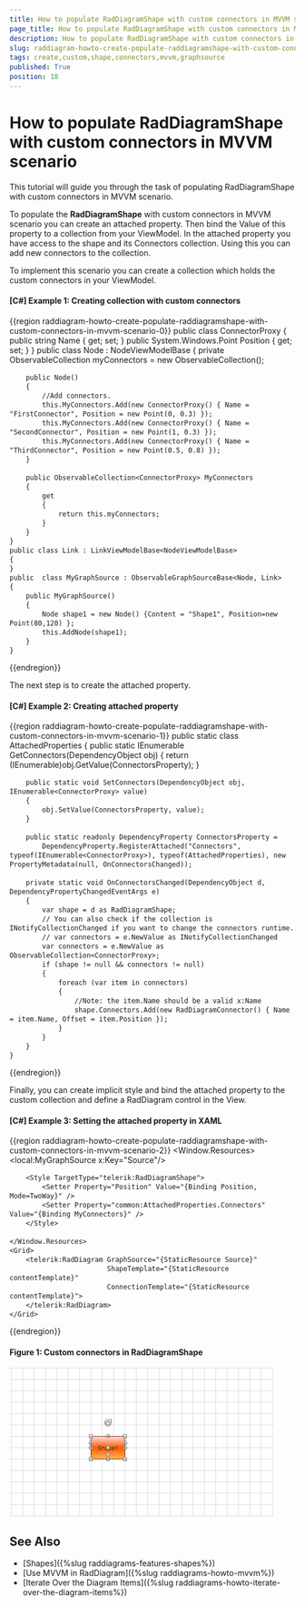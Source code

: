 ```yaml
---
title: How to populate RadDiagramShape with custom connectors in MVVM scenario
page_title: How to populate RadDiagramShape with custom connectors in MVVM scenario
description: How to populate RadDiagramShape with custom connectors in MVVM scenario.
slug: raddiagram-howto-create-populate-raddiagramshape-with-custom-connectors-in-mvvm-scenario
tags: create,custom,shape,connectors,mvvm,graphsource
published: True
position: 18
---
```


# How to populate RadDiagramShape with custom connectors in MVVM scenario

This tutorial will guide you through the task of populating RadDiagramShape with custom connectors in MVVM scenario.

To populate the __RadDiagramShape__ with custom connectors in MVVM scenario you can create an attached property. Then bind the Value of this property to a collection from your ViewModel. In the attached property you have access to the shape and its Connectors collection. Using this you can add new connectors to the collection. 

To implement this scenario you can create a collection which holds the custom connectors in your ViewModel.

#### __[C#] Example 1: Creating collection with custom connectors__
{{region raddiagram-howto-create-populate-raddiagramshape-with-custom-connectors-in-mvvm-scenario-0}}
	public class ConnectorProxy
    {
        public string Name { get; set; }
        public System.Windows.Point Position { get; set; }
    }
	public class Node : NodeViewModelBase
	{
		private ObservableCollection<ConnectorProxy> myConnectors = new ObservableCollection<ConnectorProxy>();

		public Node()
		{
			//Add connectors.
			this.MyConnectors.Add(new ConnectorProxy() { Name = "FirstConnector", Position = new Point(0, 0.3) });
			this.MyConnectors.Add(new ConnectorProxy() { Name = "SecondConnector", Position = new Point(1, 0.3) });
			this.MyConnectors.Add(new ConnectorProxy() { Name = "ThirdConnector", Position = new Point(0.5, 0.8) });
		}

		public ObservableCollection<ConnectorProxy> MyConnectors
		{
			get
			{
				return this.myConnectors;
			}
		}
	}
	public class Link : LinkViewModelBase<NodeViewModelBase>
	{       
    }
	public  class MyGraphSource : ObservableGraphSourceBase<Node, Link>
    {
        public MyGraphSource()
        {
            Node shape1 = new Node() {Content = "Shape1", Position=new Point(80,120) };
            this.AddNode(shape1);
        }
    }
{{endregion}}

The next step is to create the attached property.

#### __[C#] Example 2: Creating attached property__
{{region raddiagram-howto-create-populate-raddiagramshape-with-custom-connectors-in-mvvm-scenario-1}}
	public static class AttachedProperties
	{
		public static IEnumerable<ConnectorProxy> GetConnectors(DependencyObject obj)
		{
			return (IEnumerable<ConnectorProxy>)obj.GetValue(ConnectorsProperty);
		}

		public static void SetConnectors(DependencyObject obj, IEnumerable<ConnectorProxy> value)
		{
			obj.SetValue(ConnectorsProperty, value);
		}

		public static readonly DependencyProperty ConnectorsProperty =
			DependencyProperty.RegisterAttached("Connectors", typeof(IEnumerable<ConnectorProxy>), typeof(AttachedProperties), new PropertyMetadata(null, OnConnectorsChanged));

		private static void OnConnectorsChanged(DependencyObject d, DependencyPropertyChangedEventArgs e)
		{
			var shape = d as RadDiagramShape;
			// You can also check if the collection is INotifyCollectionChanged if you want to change the connectors runtime.
			// var connectors = e.NewValue as INotifyCollectionChanged
			var connectors = e.NewValue as ObservableCollection<ConnectorProxy>;
			if (shape != null && connectors != null)
			{
				foreach (var item in connectors)
				{
					//Note: the item.Name should be a valid x:Name
					shape.Connectors.Add(new RadDiagramConnector() { Name = item.Name, Offset = item.Position });
				}
			}
		}
	}
{{endregion}}

Finally, you can create implicit style and bind the attached property to the custom collection and define a RadDiagram control in the View.

#### __[C#] Example 3: Setting the attached property in XAML__

{{region raddiagram-howto-create-populate-raddiagramshape-with-custom-connectors-in-mvvm-scenario-2}}
	<Window.Resources>
		<local:MyGraphSource x:Key="Source"/>
        <DataTemplate x:Key="contentTemplate">
            <TextBlock Text="{Binding Content}" />
        </DataTemplate>
        
        <Style TargetType="telerik:RadDiagramShape">
            <Setter Property="Position" Value="{Binding Position, Mode=TwoWay}" />
            <Setter Property="common:AttachedProperties.Connectors" Value="{Binding MyConnectors}" />
        </Style>

    </Window.Resources>
    <Grid>
        <telerik:RadDiagram GraphSource="{StaticResource Source}"
							ShapeTemplate="{StaticResource contentTemplate}" 
							ConnectionTemplate="{StaticResource contentTemplate}">          
        </telerik:RadDiagram>
    </Grid>
{{endregion}}

#### __Figure 1: Custom connectors in RadDiagramShape__
![Custom Connectos](images/raddiagram-howto-custom-connectors.PNG)

## See Also
 * [Shapes]({%slug raddiagrams-features-shapes%})
 * [Use MVVM in RadDiagram]({%slug raddiagrams-howto-mvvm%})
 * [Iterate Over the Diagram Items]({%slug raddiagrams-howto-iterate-over-the-diagram-items%})